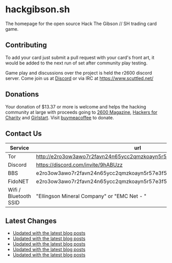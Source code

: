 # hackgibson.sh
The homepage for the open source Hack The Gibson // SH trading card game.


## Contributing

To add your card just submit a pull request with your card's front art, it would be added to the next run of set after community play testing.

Game play and discussions over the project is held the r2600 discord server. Come join us at [Discord](https://discord.com/invite/9hABUzz) or via IRC at https://www.scuttled.net/


## Donations

Your donation of $13.37 or more is welcome and helps the hacking community at large with proceeds going to [2600 Magazine](https://2600.com/), [Hackers for Charity](https://hackersforcharity.org) and [Girlstart](https://girlstart.org).  Visit [buymeacoffee](https://www.buymeacoffee.com/hackgibson.sh) to donate.


## Contact Us

Service | url
-|-
Tor | http://e2ro3ow3awo7r2favn24n65ycc2qmzkoayn5r57e3f56nvjwdcgg32ad.onion
Discord | https://discord.com/invite/9hABUzz
BBS | e2ro3ow3awo7r2favn24n65ycc2qmzkoayn5r57e3f56nvjwdcgg32ad.onion:23
FidoNET | e2ro3ow3awo7r2favn24n65ycc2qmzkoayn5r57e3f56nvjwdcgg32ad.onion:24554
Wifi / Bluetooth SSID | "Ellingson Mineral Company" or "EMC Net - <fidonet address>"

## Latest Changes
<!-- BLOG-POST-LIST:START -->
- [Updated with the latest blog posts](https://github.com/DFW2600/hackgibson.sh/commit/411c8afc12a233ead9d3a63e389bd449b68ca56a)
- [Updated with the latest blog posts](https://github.com/DFW2600/hackgibson.sh/commit/6968c1acb6d0ffa116ef1570c837dac9e0bfa66c)
- [Updated with the latest blog posts](https://github.com/DFW2600/hackgibson.sh/commit/14ad661a66c4f38ff73a7404d06d270d259de85c)
- [Updated with the latest blog posts](https://github.com/DFW2600/hackgibson.sh/commit/bf397af078350541c208e078720835c81e3e4426)
- [Updated with the latest blog posts](https://github.com/DFW2600/hackgibson.sh/commit/ad66dccb8107125d8b9536747501187a78cced2c)
<!-- BLOG-POST-LIST:END -->
